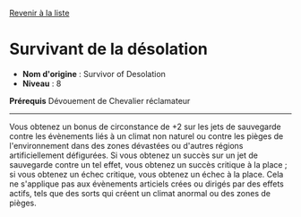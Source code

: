 [Revenir à la liste](..)

# Survivant de la désolation

 * **Nom d'origine** : Survivor of Desolation
 * **Niveau** : 8


<p><span><strong>Prérequis</strong> Dévouement de Chevalier réclamateur<br></span></p>
<hr>
<p>Vous obtenez un bonus de circonstance de +2 sur les jets de sauvegarde contre les évènements liés à un climat non naturel ou contre les pièges de l'environnement dans des zones dévastées ou d'autres régions artificiellement défigurées. Si vous obtenez un succès sur un jet de sauvegarde contre un tel effet, vous obtenez un succès critique à la place ; si vous obtenez un échec critique, vous obtenez un échec à la place. Cela ne s'applique pas aux évènements articiels crées ou dirigés par des effets actifs, tels que des sorts qui créent un climat anormal ou des zones de pièges.&nbsp;</p>